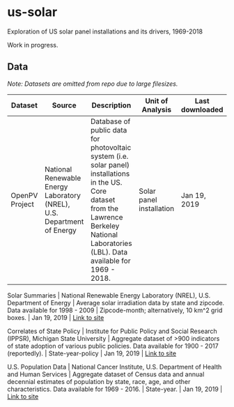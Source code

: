 # us-solar
Exploration of US solar panel installations and its drivers, 1969-2018

Work in progress.

## Data

*Note: Datasets are omitted from repo due to large filesizes.*

Dataset | Source | Description | Unit of Analysis | Last downloaded | URL
--- | --- | --- | --- | --- | ---
OpenPV Project | National Renewable Energy Laboratory (NREL), U.S. Department of Energy | Database of public data for photovoltaic system (i.e. solar panel) installations in the US. Core dataset from the Lawrence Berkeley National Laboratories (LBL). Data available for 1969 - 2018. | Solar panel installation | Jan 19, 2019 | [Link to site](https://openpv.nrel.gov/about)

Solar Summaries | National Renewable Energy Laboratory (NREL), U.S. Department of Energy | Average solar irradiation data by state and zipcode. Data available for 1998 - 2009 | Zipcode-month; alternatively, 10 km^2 grid boxes. | Jan 19, 2019  | [Link to site](https://www.nrel.gov/gis/data-solar.html)

Correlates of State Policy | Institute for Public Policy and Social Research (IPPSR), Michigan State University | Aggregate dataset of >900 indicators of state adoption of various public policies. Data available for 1900 - 2017 (reportedly). | State-year-policy | Jan 19, 2019 | [Link to site](http://ippsr.msu.edu/public-policy/correlates-state-policy)

U.S. Population Data | National Cancer Institute, U.S. Department of Health and Human Services | Aggregate dataset of Census data and annual decennial estimates of population by state, race, age, and other characteristics. Data available for 1969 - 2016. | State-year. | Jan 19, 2019  | [Link to site](https://seer.cancer.gov/popdata/download.html)
